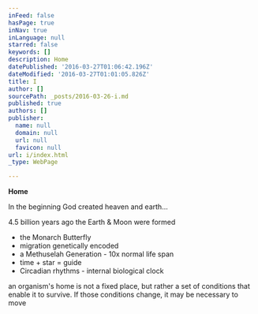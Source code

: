 ```yaml
---
inFeed: false
hasPage: true
inNav: true
inLanguage: null
starred: false
keywords: []
description: Home
datePublished: '2016-03-27T01:06:42.196Z'
dateModified: '2016-03-27T01:01:05.826Z'
title: I
author: []
sourcePath: _posts/2016-03-26-i.md
published: true
authors: []
publisher:
  name: null
  domain: null
  url: null
  favicon: null
url: i/index.html
_type: WebPage

---
```

**Home**

In the beginning God created heaven and earth...

4.5 billion years ago the Earth & Moon were formed

* the Monarch Butterfly
* migration genetically encoded
* a Methuselah Generation - 10x normal life span
* time + star = guide
* Circadian rhythms - internal biological clock

an organism's home is not a fixed place, but rather a set of conditions that enable it to survive. If those conditions change, it may be necessary to move